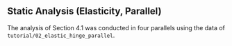 ## Static Analysis (Elasticity, Parallel)

The analysis of Section 4.1 was conducted in four parallels using the data of `tutorial/02_elastic_hinge_parallel`.


